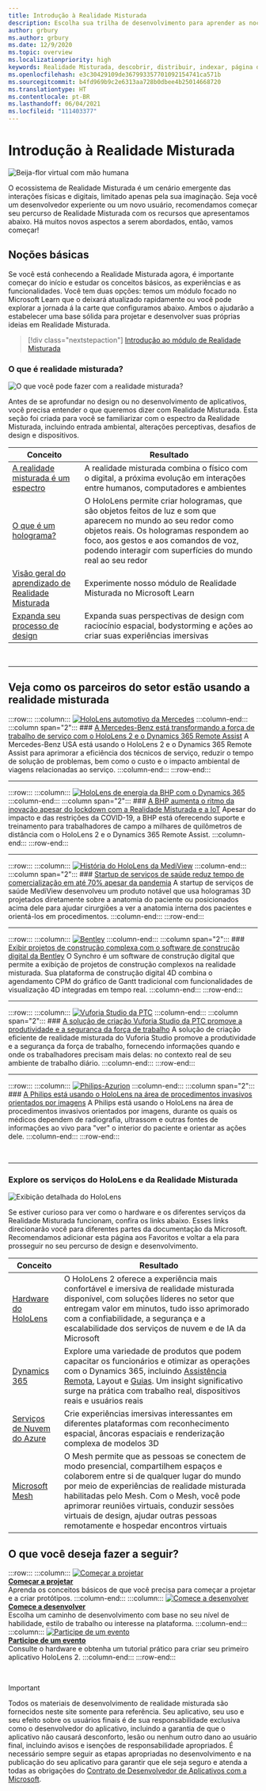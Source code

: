 ```yaml
---
title: Introdução à Realidade Misturada
description: Escolha sua trilha de desenvolvimento para aprender as noções básicas da teoria, do desenvolvimento e de casos de uso comuns da realidade misturada.
author: grbury
ms.author: grbury
ms.date: 12/9/2020
ms.topic: overview
ms.localizationpriority: high
keywords: Realidade Misturada, descobrir, distribuir, indexar, página de aterrissagem, design, desenvolvimento, tutoriais, aplicativos de exemplo, conceitos básicos, estudos de caso, recursos, instruções sobre o HoloLens, projetos de Software livre, headset de realidade misturada, headset do windows mixed reality, headset de realidade virtual
ms.openlocfilehash: e3c30429109de367993357701092154741ca571b
ms.sourcegitcommit: b4fd969b9c2e6313aa728b0dbee4b25014668720
ms.translationtype: HT
ms.contentlocale: pt-BR
ms.lasthandoff: 06/04/2021
ms.locfileid: "111403377"
---
```

# <a name="get-started-with-mixed-reality"></a>Introdução à Realidade Misturada

![Beija-flor virtual com mão humana](images/01_MixedReality.png)

O ecossistema de Realidade Misturada é um cenário emergente das interações físicas e digitais, limitado apenas pela sua imaginação. Seja você um desenvolvedor experiente ou um novo usuário, recomendamos começar seu percurso de Realidade Misturada com os recursos que apresentamos abaixo. Há muitos novos aspectos a serem abordados, então, vamos começar! 

## <a name="understand-the-basics"></a>Noções básicas

Se você está conhecendo a Realidade Misturada agora, é importante começar do início e estudar os conceitos básicos, as experiências e as funcionalidades. Você tem duas opções: temos um módulo focado no Microsoft Learn que o deixará atualizado rapidamente ou você pode explorar a jornada á la carte que configuramos abaixo. Ambos o ajudarão a estabelecer uma base sólida para projetar e desenvolver suas próprias ideias em Realidade Misturada.

> [!div class="nextstepaction"]
> [Introdução ao módulo de Realidade Misturada](/learn/modules/intro-to-mixed-reality)

### <a name="what-is-mixed-reality"></a>O que é realidade misturada?

![O que você pode fazer com a realidade misturada?](images/HLS19_remoteAssistHologram_001.jpg)

Antes de se aprofundar no design ou no desenvolvimento de aplicativos, você precisa entender o que queremos dizer com Realidade Misturada. Esta seção foi criada para você se familiarizar com o espectro da Realidade Misturada, incluindo entrada ambiental, alterações perceptivas, desafios de design e dispositivos. 

|  Conceito  |  Resultado  |
| --- | --- |
| [A realidade misturada é um espectro](../discover/mixed-reality.md) | A realidade misturada combina o físico com o digital, a próxima evolução em interações entre humanos, computadores e ambientes |
| [O que é um holograma?](../discover/hologram.md) | O HoloLens permite criar hologramas, que são objetos feitos de luz e som que aparecem no mundo ao seu redor como objetos reais. Os hologramas respondem ao foco, aos gestos e aos comandos de voz, podendo interagir com superfícies do mundo real ao seu redor |
| [Visão geral do aprendizado de Realidade Misturada](mr-learning-overview.md#general-modules) | Experimente nosso módulo de Realidade Misturada no Microsoft Learn |
| [Expanda seu processo de design](../discover/case-study-expanding-the-design-process-for-mixed-reality.md) | Expanda suas perspectivas de design com raciocínio espacial, bodystorming e ações ao criar suas experiências imersivas  |

<br>

---

## <a name="see-how-industry-partners-are-using-mixed-reality"></a>Veja como os parceiros do setor estão usando a realidade misturada

:::row:::
    :::column:::
       [![HoloLens automotivo da Mercedes](images/mercedes.png)](https://customers.microsoft.com/story/839709-mercedes-benz-automotive-holoLens-en-usa)
    :::column-end:::
    :::column span="2":::
        ### <a name="mercedes-benz-is-transforming-the-service-workforce-with-hololens-2-and-dynamics-365-remote-assist"></a>[A Mercedes-Benz está transformando a força de trabalho de serviço com o HoloLens 2 e o Dynamics 365 Remote Assist](https://customers.microsoft.com/story/839709-mercedes-benz-automotive-holoLens-en-usa)
        A Mercedes-Benz USA está usando o HoloLens 2 e o Dynamics 365 Remote Assist para aprimorar a eficiência dos técnicos de serviço, reduzir o tempo de solução de problemas, bem como o custo e o impacto ambiental de viagens relacionadas ao serviço.
    :::column-end:::
:::row-end:::

---

:::row:::
    :::column:::
       [![HoloLens de energia da BHP com o Dynamics 365](images/bhp.png)](https://customers.microsoft.com/story/850776-bhp-energy-dynamics-365-hololens)
    :::column-end:::
    :::column span="2":::
        ### <a name="bhp-increases-the-pace-of-innovation-despite-lockdown-with-mixed-reality-and-iot"></a>[A BHP aumenta o ritmo da inovação apesar do lockdown com a Realidade Misturada e a IoT](https://customers.microsoft.com/story/850776-bhp-energy-dynamics-365-hololens)
        Apesar do impacto e das restrições da COVID-19, a BHP está oferecendo suporte e treinamento para trabalhadores de campo a milhares de quilômetros de distância com o HoloLens 2 e o Dynamics 365 Remote Assist.
    :::column-end:::
:::row-end:::

---

:::row:::
    :::column:::
       [![História do HoloLens da MediView](images/mediview.jpeg)](https://customers.microsoft.com/story/848966-mediview-mcs-story)
    :::column-end:::
    :::column span="2":::
        ### <a name="healthcare-startup-cuts-time-to-market-by-up-to-70-despite-pandemic"></a>[Startup de serviços de saúde reduz tempo de comercialização em até 70% apesar da pandemia](https://customers.microsoft.com/story/848966-mediview-mcs-story)
        A startup de serviços de saúde MediView desenvolveu um produto notável que usa hologramas 3D projetados diretamente sobre a anatomia do paciente ou posicionados acima dele para ajudar cirurgiões a ver a anatomia interna dos pacientes e orientá-los em procedimentos.
    :::column-end:::
:::row-end:::

---

:::row:::
    :::column:::
       [![Bentley](images/Bentley-Synchro1.jpg)](https://binged.it/31AR3kP)
    :::column-end:::
    :::column span="2":::
        ### <a name="view-complex-construction-projects-with-bentleys-digital-construction-software"></a>[Exibir projetos de construção complexa com o software de construção digital da Bentley](https://binged.it/31AR3kP)
        O Synchro é um software de construção digital que permite a exibição de projetos de construção complexos na realidade misturada. Sua plataforma de construção digital 4D combina o agendamento CPM do gráfico de Gantt tradicional com funcionalidades de visualização 4D integradas em tempo real.
    :::column-end:::
:::row-end:::

---

:::row:::
    :::column:::
       [![Vuforia Studio da PTC](images/PTC-Vuforia-Studio1.jpg)](https://binged.it/31ARrjh)
    :::column-end:::
    :::column span="2":::
        ### <a name="ptcs-vuforia-studio-authoring-solution-promotes-workforce-productivity-and-safety"></a>[A solução de criação Vuforia Studio da PTC promove a produtividade e a segurança da força de trabalho](https://binged.it/31ARrjh)
        A solução de criação eficiente de realidade misturada do Vuforia Studio promove a produtividade e a segurança da força de trabalho, fornecendo informações quando e onde os trabalhadores precisam mais delas: no contexto real de seu ambiente de trabalho diário.
    :::column-end:::
:::row-end:::

---

:::row:::
    :::column:::
       [![Philips-Azurion](images/Philips-Azurion1.jpg)](https://binged.it/31B1RiR)
    :::column-end:::
    :::column span="2":::
        ### <a name="philips-is-piloting-hololens-in-the-domain-of-image-guided-invasive-procedures"></a>[A Philips está usando o HoloLens na área de procedimentos invasivos orientados por imagens](https://binged.it/31B1RiR)
        A Philips está usando o HoloLens na área de procedimentos invasivos orientados por imagens, durante os quais os médicos dependem de radiografia, ultrassom e outras fontes de informações ao vivo para "ver" o interior do paciente e orientar as ações dele.
    :::column-end:::
:::row-end:::

<br>

---

### <a name="explore-hololens-and-mixed-reality-services"></a>Explore os serviços do HoloLens e da Realidade Misturada

![Exibição detalhada do HoloLens](images/HoloLens2_ExplodedView_8k.png)

Se estiver curioso para ver como o hardware e os diferentes serviços da Realidade Misturada funcionam, confira os links abaixo. Esses links direcionarão você para diferentes partes da documentação da Microsoft. Recomendamos adicionar esta página aos Favoritos e voltar a ela para prosseguir no seu percurso de design e desenvolvimento.

|  Conceito  |  Resultado  |
| --- | --- |
| [Hardware do HoloLens](https://www.microsoft.com//hololens/hardware) | O HoloLens 2 oferece a experiência mais confortável e imersiva de realidade misturada disponível, com soluções líderes no setor que entregam valor em minutos, tudo isso aprimorado com a confiabilidade, a segurança e a escalabilidade dos serviços de nuvem e de IA da Microsoft |
| [Dynamics 365](https://dynamics.microsoft.com/mixed-reality/overview/) | Explore uma variedade de produtos que podem capacitar os funcionários e otimizar as operações com o Dynamics 365, incluindo [Assistência Remota](/dynamics365/mixed-reality/remote-assist/ra-overview), Layout e [Guias](/dynamics365/mixed-reality/guides/). Um insight significativo surge na prática com trabalho real, dispositivos reais e usuários reais |
| [Serviços de Nuvem do Azure](../develop/mixed-reality-cloud-services.md) | Crie experiências imersivas interessantes em diferentes plataformas com reconhecimento espacial, âncoras espaciais e renderização complexa de modelos 3D |
| [Microsoft Mesh](/mesh/overview) | O Mesh permite que as pessoas se conectem de modo presencial, compartilhem espaços e colaborem entre si de qualquer lugar do mundo por meio de experiências de realidade misturada habilitadas pelo Mesh. Com o Mesh, você pode aprimorar reuniões virtuais, conduzir sessões virtuais de design, ajudar outras pessoas remotamente e hospedar encontros virtuais |

## <a name="what-would-you-like-to-do-next"></a>O que você deseja fazer a seguir?

:::row:::
    :::column:::
        [![Começar a projetar](images/icon-design.png)](../design/design.md)<br>
        **[Começar a projetar](../design/design.md)**<br>
        Aprenda os conceitos básicos de que você precisa para começar a projetar e a criar protótipos.
    :::column-end:::
    :::column:::
        [![Comece a desenvolver](images/icon-developer.png)](../develop/development.md)<br>
        **[Comece a desenvolver](../develop/development.md)**<br>
        Escolha um caminho de desenvolvimento com base no seu nível de habilidade, estilo de trabalho ou interesse na plataforma.
    :::column-end:::
    :::column:::
        [![Participe de um evento](images/icon-calendar.jpg)](../whats-new/sf-academy-events.md)<br>
        **[Participe de um evento](../whats-new/sf-academy-events.md)**<br>
        Consulte o hardware e obtenha um tutorial prático para criar seu primeiro aplicativo HoloLens 2.
    :::column-end:::
:::row-end:::

<br>

>[!IMPORTANT]
>Todos os materiais de desenvolvimento de realidade misturada são fornecidos neste site somente para referência. Seu aplicativo, seu uso e seu efeito sobre os usuários finais é de sua responsabilidade exclusiva como o desenvolvedor do aplicativo, incluindo a garantia de que o aplicativo não causará desconforto, lesão ou nenhum outro dano ao usuário final, incluindo avisos e isenções de responsabilidade apropriados. É necessário sempre seguir as etapas apropriadas no desenvolvimento e na publicação do seu aplicativo para garantir que ele seja seguro e atenda a todas as obrigações do [Contrato de Desenvolvedor de Aplicativos com a Microsoft](/legal/windows/agreements/app-developer-agreement).
